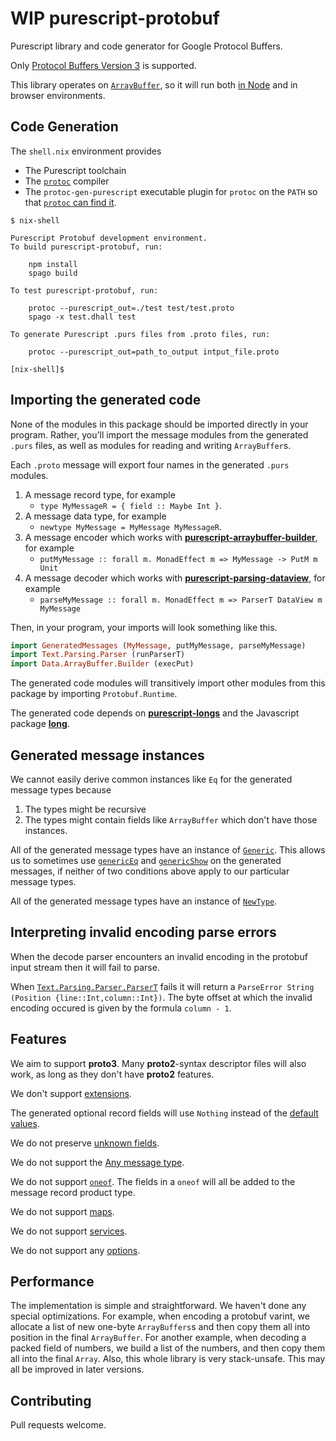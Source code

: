 # WIP purescript-protobuf

Purescript library and code generator for Google Protocol Buffers.

Only
[Protocol Buffers Version 3](https://developers.google.com/protocol-buffers/docs/reference/proto3-spec)
is supported.

This library operates on
[`ArrayBuffer`](https://pursuit.purescript.org/packages/purescript-arraybuffer-types/docs/Data.ArrayBuffer.Types#t:ArrayBuffer), so it will run both
[in Node](https://pursuit.purescript.org/packages/purescript-node-buffer/docs/Node.Buffer.Class)
and in browser environments.

## Code Generation

The `shell.nix` environment provides

* The Purescript toolchain
* The [`protoc`](https://github.com/protocolbuffers/protobuf/blob/master/src/README.md) compiler
* The `protoc-gen-purescript` executable plugin for `protoc` on the `PATH` so that
  [`protoc` can find it](https://developers.google.com/protocol-buffers/docs/reference/cpp/google.protobuf.compiler.plugin).

```
$ nix-shell

Purescript Protobuf development environment.
To build purescript-protobuf, run:

    npm install
    spago build

To test purescript-protobuf, run:

    protoc --purescript_out=./test test/test.proto
    spago -x test.dhall test

To generate Purescript .purs files from .proto files, run:

    protoc --purescript_out=path_to_output intput_file.proto

[nix-shell]$
```

## Importing the generated code

None of the modules in this package should be imported directly in your program.
Rather, you'll import the message modules from the generated `.purs` files,
as well as modules for reading and writing `ArrayBuffer`s.

Each `.proto` message will export four names in the generated `.purs` modules.

1. A message record type, for example
   * `type MyMessageR = { field :: Maybe Int }`.
2. A message data type, for example
   * `newtype MyMessage = MyMessage MyMessageR`.
3. A message encoder which works with 
   [__purescript-arraybuffer-builder__](http://pursuit.purescript.org/packages/purescript-arraybuffer-builder/),
   for example
   * `putMyMessage :: forall m. MonadEffect m => MyMessage -> PutM m Unit`
4. A message decoder which works with
   [__purescript-parsing-dataview__](http://pursuit.purescript.org/packages/purescript-parsing-dataview/),
   for example
   * `parseMyMessage :: forall m. MonadEffect m => ParserT DataView m MyMessage`

Then, in your program, your imports will look something like this.


```purescript
import GeneratedMessages (MyMessage, putMyMessage, parseMyMessage)
import Text.Parsing.Parser (runParserT)
import Data.ArrayBuffer.Builder (execPut)
```

The generated code modules will transitively import other modules from this
package by importing `Protobuf.Runtime`.

The generated code depends on 
[__purescript-longs__](https://pursuit.purescript.org/packages/purescript-longs)
and the Javascript package
[__long__](https://www.npmjs.com/package/long).

## Generated message instances

We cannot easily derive common instances like `Eq` for the
generated message types because
1. The types might be recursive
2. The types might contain fields like `ArrayBuffer` which don't have those
instances.

All of the generated message types have an instance of
[`Generic`](https://pursuit.purescript.org/packages/purescript-generics-rep/docs/Data.Generic.Rep#t:Generic).
This allows us to sometimes use
[`genericEq`](https://pursuit.purescript.org/packages/purescript-generics-rep/docs/Data.Generic.Rep.Eq#v:genericEq)
and
[`genericShow`](https://pursuit.purescript.org/packages/purescript-generics-rep/docs/Data.Generic.Rep.Show#v:genericShow)
on the generated messages, if neither of two conditions above apply to
our particular message types.

All of the generated message types have an instance of
[`NewType`](https://pursuit.purescript.org/packages/purescript-newtype/docs/Data.Newtype#t:Newtype).

## Interpreting invalid encoding parse errors

When the decode parser encounters an invalid encoding in the protobuf input
stream then it will fail to parse.

When
[`Text.Parsing.Parser.ParserT`](https://pursuit.purescript.org/packages/purescript-parsing/docs/Text.Parsing.Parser#t:ParserT)
fails it will return a `ParseError String (Position {line::Int,column::Int})`.
The byte offset at which the invalid encoding occured is given by the
formula `column - 1`.

## Features

We aim to support __proto3__. Many __proto2__-syntax descriptor files will
also work, as long as they don't have __proto2__ features.

We don't support
[extensions](https://developers.google.com/protocol-buffers/docs/proto?hl=en#extensions).

The generated optional record fields will use `Nothing` instead of the 
[default values](https://developers.google.com/protocol-buffers/docs/proto3?hl=en#default).

We do not preserve
[unknown fields](https://developers.google.com/protocol-buffers/docs/proto3?hl=en#unknowns).

We do not support the
[Any message type](https://developers.google.com/protocol-buffers/docs/proto3?hl=en#any).

We do not support
[`oneof`](https://developers.google.com/protocol-buffers/docs/proto3?hl=en#oneof).
The fields in a `oneof` will all be added to the message record product type.

We do not support
[maps](https://developers.google.com/protocol-buffers/docs/proto3?hl=en#maps).

We do not support
[services](https://developers.google.com/protocol-buffers/docs/proto3?hl=en#services).

We do not support any
[options](https://developers.google.com/protocol-buffers/docs/proto3?hl=en#options).

## Performance

The implementation is simple and straightforward. We haven't done
any special optimizations. For example, when encoding a protobuf varint, we
allocate a list of new one-byte `ArrayBuffers`s and then copy them all into
position in the final `ArrayBuffer`. For another example, when decoding a
packed field of numbers, we build a list of the numbers, and then copy them
all into the final `Array`. Also, this whole library is very stack-unsafe.
This may all be improved in later versions.

## Contributing

Pull requests welcome.
